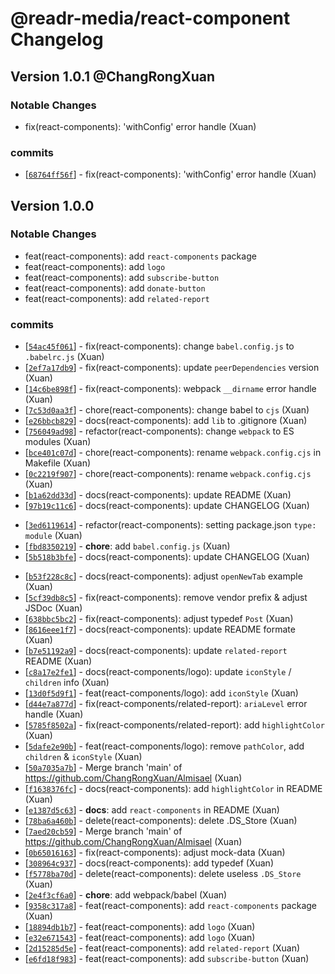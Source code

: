 # @readr-media/react-component Changelog

## Version 1.0.1 @ChangRongXuan

### Notable Changes

- fix(react-components): 'withConfig' error handle (Xuan)

### commits

- \[[`68764ff56f`](https://github.com/readr-media/react-component/commit/68764ff56f)] - fix(react-components): 'withConfig' error handle (Xuan)

## Version 1.0.0

### Notable Changes

- feat(react-components): add `react-components` package
- feat(react-components): add `logo`
- feat(react-components): add `subscribe-button`
- feat(react-components): add `donate-button`
- feat(react-components): add `related-report`

### commits

- \[[`54ac45f061`](https://github.com/readr-media/react-component/commit/54ac45f061)] - fix(react-components): change `babel.config.js` to `.babelrc.js` (Xuan)
- \[[`2ef7a17db9`](https://github.com/readr-media/react-component/commit/2ef7a17db9)] - fix(react-components): update `peerDependencies` version (Xuan)
- \[[`14c6be898f`](https://github.com/readr-media/react-component/commit/14c6be898f)] - fix(react-components): webpack `__dirname` error handle (Xuan)
- \[[`7c53d0aa3f`](https://github.com/readr-media/react-component/commit/7c53d0aa3f)] - chore(react-components): change babel to `cjs` (Xuan)
- \[[`e26bbcb829`](https://github.com/readr-media/react-component/commit/e26bbcb829)] - docs(react-components): add `lib` to .gitignore (Xuan)
- \[[`756049ad98`](https://github.com/readr-media/react-component/commit/756049ad98)] - refactor(react-components): change `webpack` to ES modules (Xuan)
- \[[`bce401c07d`](https://github.com/readr-media/react-component/commit/bce401c07d)] - chore(react-components): rename `webpack.config.cjs` in Makefile (Xuan)
- \[[`0c2219f907`](https://github.com/readr-media/react-component/commit/0c2219f907)] - chore(react-components): rename `webpack.config.cjs` (Xuan)
- \[[`b1a62dd33d`](https://github.com/readr-media/react-component/commit/b1a62dd33d)] - docs(react-components): update README (Xuan)
- \[[`97b19c11c6`](https://github.com/readr-media/react-component/commit/97b19c11c6)] - docs(react-components): update CHANGELOG (Xuan)

* \[[`3ed6119614`](https://github.com/readr-media/react-component/commit/3ed6119614)] - refactor(react-components): setting package.json `type: module` (Xuan)
* \[[`fbd8350219`](https://github.com/readr-media/react-component/commit/fbd8350219)] - **chore**: add `babel.config.js` (Xuan)
* \[[`5b518b3bfe`](https://github.com/readr-media/react-component/commit/5b518b3bfe)] - docs(react-components): update CHANGELOG (Xuan)

- \[[`b53f228c8c`](https://github.com/readr-media/react-component/commit/b53f228c8c)] - docs(react-components): adjust `openNewTab` example (Xuan)
- \[[`5cf39db8c5`](https://github.com/readr-media/react-component/commit/5cf39db8c5)] - fix(react-components): remove vendor prefix & adjust JSDoc (Xuan)
- \[[`638bbc5bc2`](https://github.com/readr-media/react-component/commit/638bbc5bc2)] - fix(react-components): adjust typedef `Post` (Xuan)
- \[[`8616eee1f7`](https://github.com/readr-media/react-component/commit/8616eee1f7)] - docs(react-components): update README formate (Xuan)
- \[[`b7e51192a9`](https://github.com/readr-media/react-component/commit/b7e51192a9)] - docs(react-components): update `related-report` README (Xuan)
- \[[`c8a17e2fe1`](https://github.com/readr-media/react-component/commit/c8a17e2fe1)] - docs(react-components/logo): update `iconStyle` / `children` info (Xuan)
- \[[`13d0f5d9f1`](https://github.com/readr-media/react-component/commit/13d0f5d9f1)] - feat(react-components/logo): add `iconStyle` (Xuan)
- \[[`d44e7a877d`](https://github.com/readr-media/react-component/commit/d44e7a877d)] - fix(react-components/related-report): `ariaLevel` error handle (Xuan)
- \[[`5785f8502a`](https://github.com/readr-media/react-component/commit/5785f8502a)] - fix(react-components/related-report): add `highlightColor` (Xuan)
- \[[`5dafe2e90b`](https://github.com/readr-media/react-component/commit/5dafe2e90b)] - feat(react-components/logo): remove `pathColor`, add `children` & `iconStyle` (Xuan)
- \[[`50a7035a7b`](https://github.com/readr-media/react-component/commit/50a7035a7b)] - Merge branch 'main' of <https://github.com/ChangRongXuan/Almisael> (Xuan)
- \[[`f1638376fc`](https://github.com/readr-media/react-component/commit/f1638376fc)] - docs(react-components): add `highlightColor` in README (Xuan)
- \[[`e1387d5c63`](https://github.com/readr-media/react-component/commit/e1387d5c63)] - **docs**: add `react-components` in README (Xuan)
- \[[`78ba6a460b`](https://github.com/readr-media/react-component/commit/78ba6a460b)] - delete(react-components): delete .DS_Store (Xuan)
- \[[`7aed20cb59`](https://github.com/readr-media/react-component/commit/7aed20cb59)] - Merge branch 'main' of <https://github.com/ChangRongXuan/Almisael> (Xuan)
- \[[`0b65016163`](https://github.com/readr-media/react-component/commit/0b65016163)] - fix(react-components): adjust mock-data (Xuan)
- \[[`308964c937`](https://github.com/readr-media/react-component/commit/308964c937)] - docs(react-components): add typedef (Xuan)
- \[[`f5778ba70d`](https://github.com/readr-media/react-component/commit/f5778ba70d)] - delete(react-components): delete useless `.DS_Store` (Xuan)
- \[[`2e4f3cf6a0`](https://github.com/readr-media/react-component/commit/2e4f3cf6a0)] - **chore**: add webpack/babel (Xuan)
- \[[`9358c317a8`](https://github.com/readr-media/react-component/commit/9358c317a8)] - feat(react-components): add `react-components` package (Xuan)
- \[[`18894db1b7`](https://github.com/readr-media/react-component/commit/18894db1b7)] - feat(react-components): add `logo` (Xuan)
- \[[`e32e671543`](https://github.com/readr-media/react-component/commit/e32e671543)] - feat(react-components): add `logo` (Xuan)
- \[[`2d15285d5e`](https://github.com/readr-media/react-component/commit/2d15285d5e)] - feat(react-components): add `related-report` (Xuan)
- \[[`e6fd18f983`](https://github.com/readr-media/react-component/commit/e6fd18f983)] - feat(react-components): add `subscribe-button` (Xuan)

